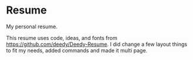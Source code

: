 # Resume
My personal resume.

This resume uses code, ideas, and fonts from https://github.com/deedy/Deedy-Resume. 
I did change a few layout things to fit my needs, added commands and made it multi page.
